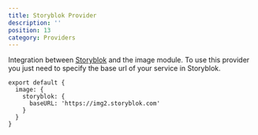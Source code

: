 ```yaml
---
title: Storyblok Provider
description: ''
position: 13
category: Providers
---
```


Integration between [Storyblok](https://www.storyblok.com/docs/image-service/) and the image module. To use this provider you just need to specify the base url of your service in Storyblok.

```js{}[nuxt.config.js]
export default {
  image: {
    storyblok: {
      baseURL: 'https://img2.storyblok.com'
    }
  }
}
```